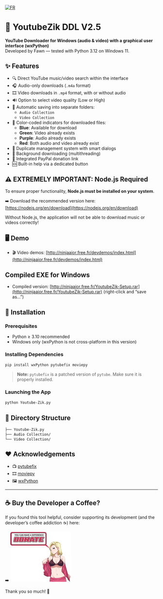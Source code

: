 [![FR](https://img.shields.io/badge/lang-FR-red.svg)](https://github.com/Fawn06220/Youtube-Zik/blob/main/README.md)

# 🎵 YoutubeZik DDL V2.5

**YouTube Downloader for Windows (audio & video) with a graphical user interface (wxPython)**  
Developed by Fawn — tested with Python 3.12 on Windows 11.

## ✨ Features

- 🔍 Direct YouTube music/video search within the interface
- 🎧 Audio-only downloads (`.m4a` format)
- 🎞️ Video downloads in `.mp4` format, with or without audio
- 🔊 Option to select video quality (Low or High)
- 📁 Automatic saving into separate folders:
  - `Audio Collection`
  - `Video Collection`
- 🌈 Color-coded indicators for downloaded files:
  - **Blue**: Available for download
  - **Green**: Video already exists
  - **Purple**: Audio already exists
  - **Red**: Both audio and video already exist
- 🔄 Duplicate management system with smart dialogs
- 🧵 Background downloading (multithreading)
- 💚 Integrated PayPal donation link
- 🆘 Built-in help via a dedicated button

## ⚠️ EXTREMELY IMPORTANT: Node.js Required

To ensure proper functionality, **Node.js must be installed on your system**.

➡️ Download the recommended version here:  
[https://nodejs.org/en/download](https://nodejs.org/en/download)

Without Node.js, the application will not be able to download music or videos correctly!

## 🖥️ Demo

- 🎬 Video demos: [http://ninjaaior.free.fr/devdemos/index.html](http://ninjaaior.free.fr/devdemos/index.html)

## Compiled EXE for Windows

- Compiled version: [http://ninjaaior.free.fr/YoutubeZik-Setup.rar](http://ninjaaior.free.fr/YoutubeZik-Setup.rar) (right-click and “save as...”)

## 🚀 Installation

### Prerequisites

- Python ≥ 3.10 recommended
- Windows only (wxPython is not cross-platform in this version)

### Installing Dependencies

```bash
pip install wxPython pytubefix moviepy
```

> **Note:** `pytubefix` is a patched version of `pytube`. Make sure it is properly installed.

### Launching the App

```bash
python Youtube-Zik.py
```

## 📁 Directory Structure

```
├── Youtube-Zik.py
├── Audio Collection/
└── Video Collection/
```

## ❤️ Acknowledgements

- 📺 [pytubefix](https://github.com/ldunn/pytubefix)
- 🎞️ [moviepy](https://zulko.github.io/moviepy/)
- 🖼️ [wxPython](https://wxpython.org/)

---

## ☕ Buy the Developer a Coffee?

If you found this tool helpful, consider supporting its development (and the developer’s coffee addiction ☕) here:

➡️ [![Donate](icone/donate.png)](https://www.paypal.com/paypalme/noobpythondev)

Thank you so much! 💙
